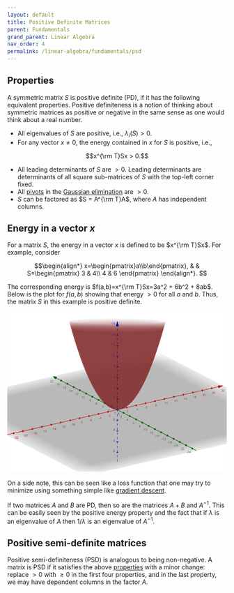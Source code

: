```yaml
---
layout: default
title: Positive Definite Matrices
parent: Fundamentals
grand_parent: Linear Algebra
nav_order: 4
permalink: /linear-algebra/fundamentals/psd
---
```


## Properties
A symmetric matrix $S$ is positive definite (PD), if it has the following equivalent properties. Positive definiteness is a notion of thinking about symmetric matrices as positive or negative in the same sense as one would think about a real number.

- All eigenvalues of $S$ are positive, i.e., $\lambda_i(S) > 0$.
- For any vector $x \neq 0$, the energy contained in $x$ for $S$ is positive, i.e.,

$$x^{\rm T}Sx > 0.$$

- All leading determinants of $S$ are $>0$. Leading determinants are determinants of all square sub-matrices of $S$ with the top-left corner fixed.
- All [pivots](https://en.wikipedia.org/wiki/Pivot_element) in the [Gaussian elimination](https://en.wikipedia.org/wiki/Gaussian_elimination) are $>0$.
- $S$ can be factored as $S = A^{\rm T}A$, where $A$ has independent columns.

## Energy in a vector $x$
For a matrix $S$, the energy in a vector $x$ is defined to be $x^{\rm T}Sx$. For example, consider

$$\begin{align*}
x=\begin{pmatrix}a\\b\end{pmatrix}, & & S=\begin{pmatrix}
    3 & 4\\
    4 & 6
    \end{pmatrix}
    \end{align*}.
$$

The corresponding energy is $f(a,b)=x^{\rm T}Sx=3a^2 + 6b^2 + 8ab$. Below is the plot for $f(a,b)$ showing that energy $>0$ for all $a$ and $b$. Thus, the matrix $S$ in this example is positive definite.

![Energy in a vector for S.](/assets/images/linear-algebra/energy.png "Energy in a vector for S.")

On a side note, this can be seen like a loss function that one may try to minimize using something simple like [gradient descent](https://en.wikipedia.org/wiki/Gradient_descent).

If two matrices $A$ and $B$ are PD, then so are the matrices $A+B$ and $A^{-1}$. This can be easily seen by the positive energy property and the fact that if $\lambda$ is an eigenvalue of $A$ then $1/\lambda$ is an eigenvalue of $A^{-1}$.

## Positive semi-definite matrices
Positive semi-definiteness (PSD) is analogous to being non-negative. A matrix is PSD if it satisfies the above [properties](#properties) with a minor change: replace $>0$ with $\ge 0$ in the first four properties, and in the last property, we may have dependent columns in the factor $A$.
